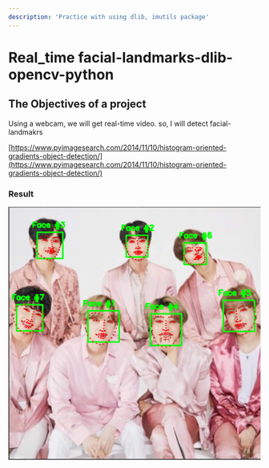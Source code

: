 ```yaml
---
description: 'Practice with using dlib, imutils package'
---
```


# Real\_time facial-landmarks-dlib-opencv-python

## The Objectives of a project

Using a webcam, we will get real-time video. so, I will detect facial-landmakrs



[https://www.pyimagesearch.com/2014/11/10/histogram-oriented-gradients-object-detection/](https://www.pyimagesearch.com/2014/11/10/histogram-oriented-gradients-object-detection/)

### Result 

![image Data  &amp;lt;BTS&amp;gt;](../.gitbook/assets/result_bts.png)







